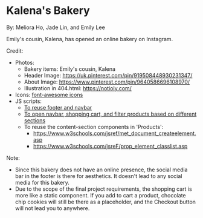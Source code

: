 # Kalena's Bakery

By: Meliora Ho, Jade Lin, and Emily Lee

Emily's cousin, Kalena, has opened an online bakery on Instagram. 

Credit:
- Photos:
  - Bakery items: Emily's cousin, Kalena
  - Header Image: https://uk.pinterest.com/pin/919508448930231347/
  - About Image: https://www.pinterest.com/pin/9640586696108970/
  - Illustration in 404.html: https://notioly.com/
- Icons: [font-awesome icons](https://fontawesome.com/)
- JS scripts:
    - [To reuse footer and navbar](https://www.w3schools.com/howto/howto_html_include.asp)
    - [To open navbar, shopping cart, and filter products based on different sections](https://www.w3schools.com/jsref/met_element_addeventlistener.asp)
    - To reuse the content-section components in 'Products':
        - https://www.w3schools.com/jsref/met_document_createelement.asp
        - https://www.w3schools.com/jsreF/prop_element_classlist.asp


Note:
- Since this bakery does not have an online presence, the social media bar in the footer is there for aesthetics. It doesn't lead to any social media for this bakery.  
- Due to the scope of the final project requirements, the shopping cart is more like a static component. If you add to cart a product, chocolate chip cookies will still be there as a placeholder, and the Checkout button will not lead you to anywhere. 
